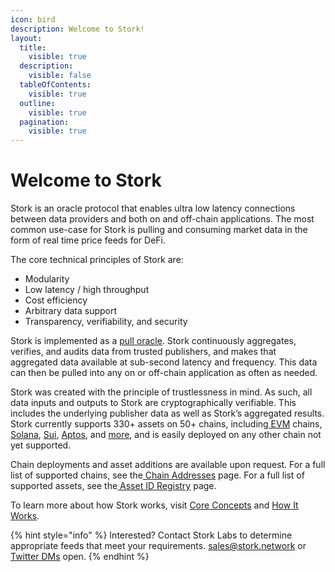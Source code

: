 ```yaml
---
icon: bird
description: Welcome to Stork!
layout:
  title:
    visible: true
  description:
    visible: false
  tableOfContents:
    visible: true
  outline:
    visible: true
  pagination:
    visible: true
---
```


# Welcome to Stork

Stork is an oracle protocol that enables ultra low latency connections between data providers and both on and off-chain applications. The most common use-case for Stork is pulling and consuming market data in the form of real time price feeds for DeFi.

The core technical principles of Stork are:

* Modularity
* Low latency / high throughput
* Cost efficiency
* Arbitrary data support
* Transparency, verifiability, and security

Stork is implemented as a [pull oracle](introduction/core-concepts.md#docs-internal-guid-4b312e7b-7fff-1147-c04b-bbaadec1a82a). Stork continuously aggregates, verifies, and audits data from trusted publishers, and makes that aggregated data available at sub-second latency and frequency. This data can then be pulled into any on or off-chain application as often as needed.

Stork was created with the principle of trustlessness in mind. As such, all data inputs and outputs to Stork are cryptographically verifiable. This includes the underlying publisher data as well as Stork’s aggregated results. Stork currently supports 330+ assets on 50+ chains, including[ EVM](https://docs.stork.network/~/changes/suDzkkK15gqdfmjDKr9z/resources/contract-addresses/evm) chains,[ Solana](https://docs.stork.network/~/changes/suDzkkK15gqdfmjDKr9z/resources/contract-addresses/solana), [Sui](https://docs.stork.network/~/changes/suDzkkK15gqdfmjDKr9z/resources/contract-addresses/sui), [Aptos](resources/contract-addresses/aptos.md), and [more](resources/contract-addresses/), and is easily deployed on any other chain not yet supported.&#x20;

Chain deployments and asset additions are available upon request. For a full list of supported chains, see the[ Chain Addresses](https://docs.stork.network/~/changes/suDzkkK15gqdfmjDKr9z/resources/contract-addresses) page. For a full list of supported assets, see the[ Asset ID Registry](https://docs.stork.network/~/changes/suDzkkK15gqdfmjDKr9z/resources/asset-id-registry) page.

To learn more about how Stork works, visit [Core Concepts](introduction/core-concepts.md) and [How It Works](introduction/how-it-works.md).

{% hint style="info" %}
Interested? Contact Stork Labs to determine appropriate feeds that meet your requirements.  [sales@stork.network](mailto:sales@stork.network) or [Twitter DMs](https://twitter.com/StorkOracle) open.
{% endhint %}

